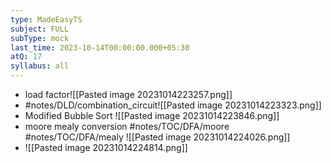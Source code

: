```yaml
---
type: MadeEasyTS
subject: FULL
subType: mock
last_time: 2023-10-14T00:00:00.000+05:30
atQ: 17
syllabus: all
---
```

- load factor![[Pasted image 20231014223257.png]]
- #notes/DLD/combination_circuit![[Pasted image 20231014223323.png]]
- Modified Bubble Sort ![[Pasted image 20231014223846.png]]
- moore mealy conversion #notes/TOC/DFA/moore #notes/TOC/DFA/mealy  ![[Pasted image 20231014224026.png]]
- ![[Pasted image 20231014224814.png]]